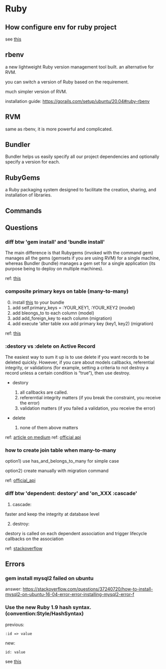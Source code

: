 # Ruby

## How configure env for ruby project

see [this](https://www.honeybadger.io/blog/rbenv-rubygems-bundler-path/)

## rbenv 

a new lightweight Ruby version management tool built. an alternative for RVM.

you can switch a version of Ruby based on the requirement.

much simpler version of RVM.

installation guide: https://gorails.com/setup/ubuntu/20.04#ruby-rbenv

## RVM

same as rbenv, it is more powerful and complicated.

## Bundler 

Bundler helps us easily specify all our project dependencies and optionally specify a version for each.

## RubyGems

a Ruby packaging system designed to facilitate the creation, sharing, and installation of libraries.

## Commands



## Questions

### diff btw 'gem install' and 'bundle install'

The main difference is that Rubygems (invoked with the command gem) manages all the gems (gemsets if you are using RVM) for a single machine, whereas Bundler (bundle) manages a gem set for a single application (its purpose being to deploy on multiple machines).

ref: [this](https://stackoverflow.com/questions/20224855/what-is-the-difference-between-bundle-update-and-gem-update/20224856)

### composite primary keys on table (many-to-many)

0. install [this](https://rubygems.org/gems/composite_primary_keys) to your bundle
1. add self.primary_keys = :YOUR_KEY1, :YOUR_KEY2 (model)
2. add bleongs_to to each column (model)
3. add add_foreign_key to each column (migration)
4. add execute 'alter table xxx add primary key (key1, key2) (migration)

ref: [this](https://stackoverflow.com/questions/12746280/define-a-unique-primary-key-based-on-2-columns)

### :destory vs :delete on Active Record

The easiest way to sum it up is to use delete if you want records to be deleted quickly. However, if you care about models callbacks, referential integrity, or validations (for example, setting a criteria to not destroy a record unless a certain condition is “true”), then use destroy.

- destory

  1. all callbacks are called.
  2. refererntial integrity matters (if you break the constraint, you receive the error)
  3. validation matters (if you failed a validation, you receive the error)

- delete

  1. none of them above matters


ref: [article on medium](https://medium.com/@wkhearn/delete-vs-destroy-does-it-even-matter-8cb4db6aa660)
ref: [official api](https://api.rubyonrails.org/v6.1.4/classes/ActiveRecord/Associations/ClassMethods.html)

### how to create join table when many-to-many

option1) use has_and_belongs_to_many for simple case

option2) create manually with migration command

ref: [official_api](https://api.rubyonrails.org/v6.1.4/classes/ActiveRecord/Associations/ClassMethods.html#method-i-has_and_belongs_to_many)

### diff btw 'dependent: destory' and 'on_XXX :cascade'

1. cascade: 

  faster and keep the integrity at database level
  
2. destroy:

  destory is called on each dependent association and trigger lifecycle callbacks on the association 

ref: [stackoverflow](https://stackoverflow.com/questions/12556614/rails-delete-cascade-vs-dependent-destroy)

## Errors

### gem install mysql2 failed on ubuntu

answer: https://stackoverflow.com/questions/37240720/how-to-install-mysql2-on-ubuntu-16-04-error-error-installing-mysql2-error-f

### Use the new Ruby 1.9 hash syntax. (convention:Style/HashSyntax)

previous: 

```
:id => value
```

new:

```
id: value
```

see [this](https://stackoverflow.com/questions/44005410/need-to-refactor-to-the-new-ruby-1-9-hash-syntax/44005425)
